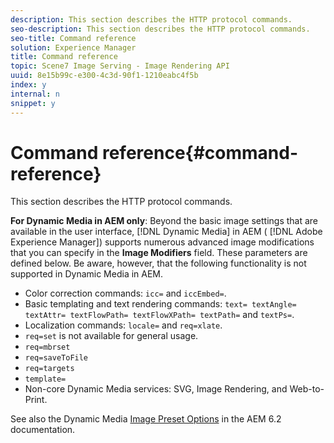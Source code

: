 ```yaml
---
description: This section describes the HTTP protocol commands.
seo-description: This section describes the HTTP protocol commands.
seo-title: Command reference
solution: Experience Manager
title: Command reference
topic: Scene7 Image Serving - Image Rendering API
uuid: 8e15b99c-e300-4c3d-90f1-1210eabc4f5b
index: y
internal: n
snippet: y
---
```


# Command reference{#command-reference}

This section describes the HTTP protocol commands.

**For Dynamic Media in AEM only**: Beyond the basic image settings that are available in the user interface, [!DNL Dynamic Media] in AEM ( [!DNL Adobe Experience Manager]) supports numerous advanced image modifications that you can specify in the **Image Modifiers** field. These parameters are defined below. Be aware, however, that the following functionality is not supported in Dynamic Media in AEM.

* Color correction commands: `icc=` and `iccEmbed=`. 
* Basic templating and text rendering commands: `text= textAngle= textAttr= textFlowPath= textFlowXPath= textPath=` and `textPs=`. 
* Localization commands: `locale=` and `req=xlate`. 
* `req=set` is not available for general usage. 
* `req=mbrset` 
* `req=saveToFile` 
* `req=targets` 
* `template=` 
* Non-core Dynamic Media services: SVG, Image Rendering, and Web-to-Print.

See also the Dynamic Media [Image Preset Options](https://docs.adobe.com/content/docs/en/aem/6-2/administer/content/dynamic-media/image-presets.html#Image%20Preset%20Options) in the AEM 6.2 documentation. 
